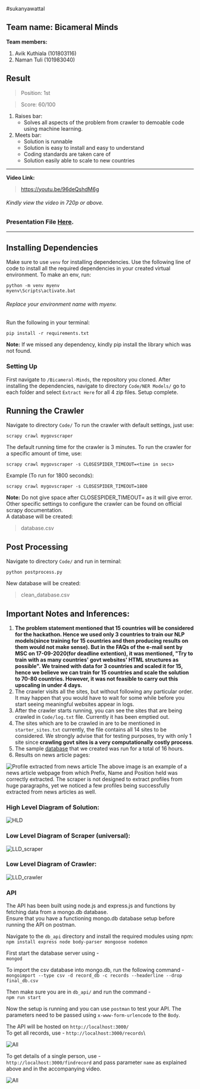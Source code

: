#sukanyawattal
## Team name: Bicameral Minds
**Team members:**
1. Avik Kuthiala  (101803116)
2. Naman Tuli (101983040)
## Result
> Position: 1st

>Score: 60/100
1. Raises bar:
     * Solves all aspects of the problem from crawler to demoable code using machine learning.
2. Meets bar:
    * Solution is runnable
    * Solution is easy to install and easy to understand
    * Coding standards are taken care of
    * Solution easily able to scale to new countries
----------------------------------------------
**Video Link:**
>https://youtu.be/96deQshdM6g
###### Kindly view the video in 720p or above.
### Presentation File [Here](https://github.com/bernard0047/Bicameral-Minds/blob/master/Design/Bicameral%20Minds.pdf).
----------------------------------------------
 ## Installing Dependencies
 
 Make sure to use `venv` for installing dependencies. Use the following line of code to install all the required dependencies in your created virtual environment. To make an env, run:
 
	python -m venv myenv
	myenv\Scripts\activate.bat
###### Replace your environment name with myenv.
Run the following in your terminal:

	pip install -r requirements.txt
**Note:** If we missed any dependency, kindly pip install the library which was not found.

### Setting Up
First navigate to `/Bicameral-Minds`, the repository you cloned.
After installing the dependencies, navigate to directory `Code/NER Models/` go to each folder and select `Extract Here` for all 4 zip files.
Setup complete.


## Running the Crawler
Navigate to directory `Code/`
To run the crawler with default settings, just use:

	scrapy crawl mygovscraper

The default running time for the crawler is 3 minutes. To run the crawler for a specific amount of time, use:

	scrapy crawl mygovscraper -s CLOSESPIDER_TIMEOUT=<time in secs>
Example (To run for 1800 seconds):

	scrapy crawl mygovscraper -s CLOSESPIDER_TIMEOUT=1800
**Note:** Do not give space after  CLOSESPIDER_TIMEOUT=  as it  will give error.
Other specific settings to configure the crawler can be found on official scrapy documentation.<br>
A database will be created:
>database.csv

## Post Processing 
Navigate to directory `Code/` and run in terminal:

	python postprocess.py
New database will be created:
> clean_database.csv

## Important Notes and Inferences:
1. **The problem statement mentioned that 15 countries will be considered for the hackathon. Hence we used only 3 countries to train our NLP models(since training for 15 countries and then producing results on them would not make sense). But in the FAQs of the e-mail sent by MSC on 17-09-2020(for deadline extention), it was mentioned, "Try to train with as many countries'  govt websites' HTML structures as possible". We trained with data for 3 countries and scaled it for 15, hence we believe we can train for 15 countries and scale the solution to 70-80 countries. However, it was not feasible to carry out this upscaling in under 4 days.**
2. The crawler visits all the sites, but without following any particular order. It may happen that you would have to wait for some while before you start seeing meaningful websites appear in logs.
3. After the crawler starts running, you can see the sites that are being crawled in `Code/log.txt` file. Currently it has been emptied out.
4. The sites which are to be crawled in are to be mentioned in `starter_sites.txt` currently, the file contains all 14 sites to be considered. We strongly advise that for testing purposes, try with only 1 site since **crawling govt sites is a very computationally costly process**.
5.  The sample [database](https://github.com/bernard0047/Bicameral-Minds/blob/master/DATABASE/sample_database(57600s).csv) that we created was run for a total of 16 hours. 
6.  Results on news article pages: 

![Profile extracted from news article](https://github.com/bernard0047/Bicameral-Minds/blob/master/Design/news.jfif)
The above image is an example of a news article webpage from which Prefix, Name and Position held was correctly extracted. The scraper is not designed to extract profiles from huge paragraphs, yet we noticed a few profiles being successfully extracted from news articles as well. 

### High Level Diagram of Solution:
![HLD](https://github.com/bernard0047/Bicameral-Minds/blob/master/Design/HLDbw.png)

### Low Level Diagram of Scraper (universal):
![LLD_scraper](https://github.com/bernard0047/Bicameral-Minds/blob/master/Design/LLDscraperbw.png)

### Low Level Diagram of Crawler:
![LLD_crawler](https://github.com/bernard0047/Bicameral-Minds/blob/master/Design/LLD_crawlerbw.png) 

### API
The API has been built using node.js and express.js and functions by fetching data from a mongo.db database.\
Ensure that you have a functioning mongo.db database setup before running the API on postman.

Navigate to the `db_api` directory and install the required modules using npm:\
`npm install express node body-parser mongoose nodemon`

First start the database server using -\
`mongod`

To import the csv database into mongo.db, run the following command -\
`mongoimport --type csv -d record_db -c records --headerline --drop final_db.csv`

Then make sure you are in `db_api/` and run the command - \
`npm run start`

Now the setup is running and you can use `postman` to test your API. The parameters need to be passed using `x-www-form-urlencode` to the `Body`.

The API will be hosted on `http://localhost:3000/`\
To get all records, use -  `http://localhost:3000/records`\

![All](https://github.com/bernard0047/Bicameral-Minds/blob/master/Design/find_all.PNG) 

To get details of a single person, use - \
`http://localhost:3000/findrecord`  and pass parameter `name` as explained above and in the accompanying video.


![All](https://github.com/bernard0047/Bicameral-Minds/blob/master/Design/find_Modi.PNG)
